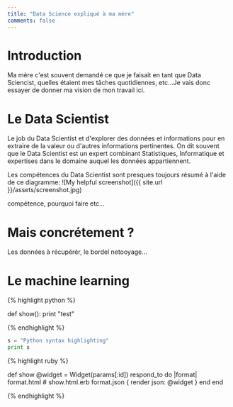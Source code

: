 ```yaml
---
title: "Data Science expliqué à ma mère"
comments: false
---
```


# Introduction

Ma mère c'est souvent demandé ce que je faisait en tant que Data Sciencist, quelles étaient mes tâches quotidiennes, etc...Je vais donc essayer de donner ma vision de mon travail ici.

# Le Data Scientist

Le job du Data Scientist et d'explorer des données et informations pour en extraire de la valeur ou d'autres informations pertinentes.
On dit souvent que le Data Scientist est un expert combinant Statistiques, Informatique et expertises dans le domaine auquel les données appartiennent.

Les compétences du Data Scientist sont presques toujours résumé à l'aide de ce diagramme:
![My helpful screenshot]({{ site.url }}/assets/screenshot.jpg)

compétence, pourquoi faire etc...

# Mais concrétement ?

Les données à récupérér, le bordel netooyage...

# Le machine learning


{% highlight python %}

def show():
  print "test"

{% endhighlight %}

```python
s = "Python syntax highlighting"
print s
```


{% highlight ruby %}

def show
  @widget = Widget(params[:id])
  respond_to do |format|
    format.html # show.html.erb
    format.json { render json: @widget }
  end
end

{% endhighlight %}
